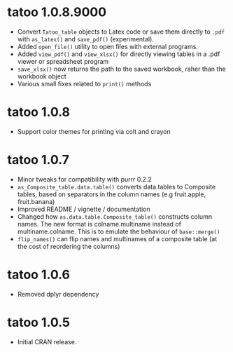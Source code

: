 # tatoo 1.0.8.9000

* Convert `Tatoo_table` objects to Latex code or save them directly to `.pdf`
  with `as_latex()` and `save_pdf()` (experimental).
* Added `open_file()` utility to open files with external programs.
* Added `view_pdf()` and `view_xlsx()` for directly viewing tables in a .pdf
  viewer or spreadsheet program
* `save_xlsx()` now returns the path to the saved workbook, raher than the
  workbook object
* Various small fixes related to `print()` methods


# tatoo 1.0.8

* Support color themes for printing via colt and crayon


# tatoo 1.0.7

* Minor tweaks for compatibility with purrr 0.2.2
* `as_Composite_table.data.table()` converts data.tables to Composite tables, 
  based  on separators in the column names (e.g fruit.apple, fruit.banana)
* Improved README / vignette / documentation
* Changed how `as.data.table.Composite_table()` constructs column names. The new 
  format is colname.multiname instead of multiname.colname. This is to emulate
  the behaviour of `base::merge()`
* `flip_names()` can flip names and multinames of a composite table (at the cost 
  of reordering the columns)


# tatoo 1.0.6

* Removed dplyr dependency


# tatoo 1.0.5

* Initial CRAN release.



